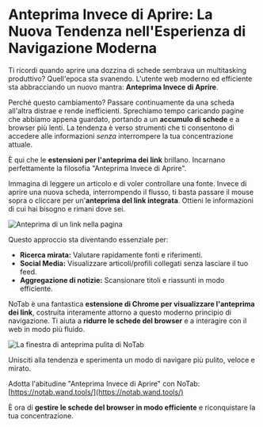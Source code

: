 # Anteprima Invece di Aprire: La Nuova Tendenza nell'Esperienza di Navigazione Moderna

Ti ricordi quando aprire una dozzina di schede sembrava un multitasking produttivo? Quell'epoca sta svanendo. L'utente web moderno ed efficiente sta abbracciando un nuovo mantra: **Anteprima Invece di Aprire**.

Perché questo cambiamento? Passare continuamente da una scheda all'altra distrae e rende inefficienti. Sprechiamo tempo caricando pagine che abbiamo appena guardato, portando a un **accumulo di schede** e a browser più lenti. La tendenza è verso strumenti che ti consentono di accedere alle informazioni *senza* interrompere la tua concentrazione attuale.

È qui che le **estensioni per l'anteprima dei link** brillano. Incarnano perfettamente la filosofia "Anteprima Invece di Aprire".

Immagina di leggere un articolo e di voler controllare una fonte. Invece di aprire una nuova scheda, interrompendo il flusso, ti basta passare il mouse sopra o cliccare per un'**anteprima del link integrata**. Ottieni le informazioni di cui hai bisogno e rimani dove sei.

![Anteprima di un link nella pagina](images/notab1.png)

Questo approccio sta diventando essenziale per:
*   **Ricerca mirata:** Valutare rapidamente fonti e riferimenti.
*   **Social Media:** Visualizzare articoli/profili collegati senza lasciare il tuo feed.
*   **Aggregazione di notizie:** Scansionare titoli e riassunti in modo efficiente.

NoTab è una fantastica **estensione di Chrome per visualizzare l'anteprima dei link**, costruita interamente attorno a questo moderno principio di navigazione. Ti aiuta a **ridurre le schede del browser** e a interagire con il web in modo più fluido.

![La finestra di anteprima pulita di NoTab](images/notab2.png)

Unisciti alla tendenza e sperimenta un modo di navigare più pulito, veloce e mirato.

Adotta l'abitudine "Anteprima Invece di Aprire" con NoTab: [https://notab.wand.tools/](https://notab.wand.tools/)

È ora di **gestire le schede del browser in modo efficiente** e riconquistare la tua concentrazione.
